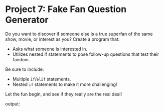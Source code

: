 # Project 7: Fake Fan Question Generator

Do you want to discover if someone else is a true superfan of the same show, movie, or interest as you? Create a program that:

- Asks what someone is interested in.
- Utilizes nested if statements to pose follow-up questions that test their fandom.

Be sure to include:

- Multiple `if`/`elif` statements.
- Nested `if` statements to make it more challenging!

Let the fun begin, and see if they really are the real deal!

output:
